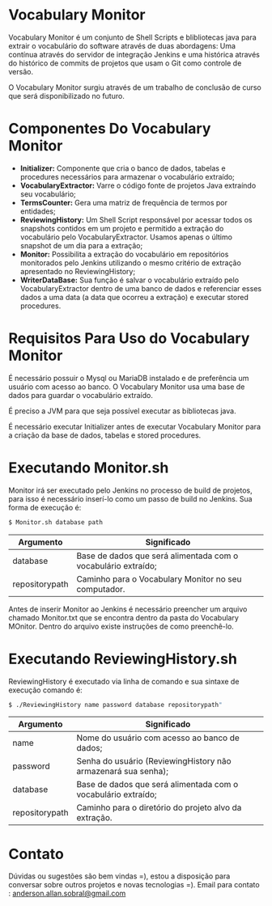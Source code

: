 # Vocabulary Monitor

Vocabulary Monitor é um conjunto de Shell Scripts e blibliotecas java para extrair o vocabulário do software através de duas abordagens: Uma contínua através do servidor de integração Jenkins e uma histórica através do histórico de commits de projetos que usam o Git como controle de versão.

O Vocabulary Monitor surgiu através de um trabalho de conclusão de curso que será disponibilizado no futuro.

# Componentes Do Vocabulary Monitor

  - **Initializer:** Componente que cria o banco de dados, tabelas e procedures necessários para armazenar o vocabulário extraído;
 - **VocabularyExtractor:** Varre o código fonte de projetos Java extraíndo seu vocabulário;
 - **TermsCounter:** Gera uma matriz de frequência de termos por entidades;
 - **ReviewingHistory:** Um Shell Script responsável por acessar todos os snapshots contidos
em um projeto e permitido a extração do vocabulário pelo VocabularyExtractor.
Usamos apenas o último snapshot de um dia para a extração;
 - **Monitor:** Possibilita a extração do vocabulário em repositórios monitorados pelo Jenkins
utilizando o mesmo critério de extração apresentado no ReviewingHistory;
 - **WriterDataBase:** Sua função é salvar o vocabulário extraído pelo VocabularyExtractor
dentro de uma banco de dados e referenciar esses dados a uma data (a data
que ocorreu a extração) e executar stored procedures.



# Requisitos Para Uso do Vocabulary Monitor

É necessário possuir o Mysql ou MariaDB instalado e de preferência um usuário com acesso ao banco. O Vocabulary Monitor usa uma base de dados para guardar o vocabulário extraído.

É preciso a JVM para que seja possível executar as bibliotecas java.

É necessário executar Initializer antes de executar Vocabulary Monitor para a criação da base de dados, tabelas e stored procedures.


# Executando Monitor.sh

Monitor irá ser executado pelo Jenkins no processo de build de projetos, para isso é necessário inserí-lo como um passo de build no Jenkins. Sua forma de execução é:

```sh
$ Monitor.sh database path
```
| Argumento | Significado |
| ------ | ------ |
| database | Base de dados que será alimentada com o vocabulário extraído; |
| repositorypath | Caminho para o Vocabulary Monitor no seu computador.|

Antes de inserir Monitor ao Jenkins é necessário preencher um arquivo chamado Monitor.txt que se encontra dentro da pasta do Vocabulary MOnitor. Dentro do arquivo existe instruções de como preenchê-lo.

# Executando ReviewingHistory.sh
ReviewingHistory é executado via linha de comando e sua sintaxe de execução comando é:

```sh
$ ./ReviewingHistory name password database repositorypath"
```
| Argumento | Significado |
| ------ | ------ |
| name |  Nome do usuário com acesso ao banco de dados; |
| password | Senha do usuário (ReviewingHistory não armazenará sua senha); |
| database | Base de dados que será alimentada com o vocabulário extraído; |
| repositorypath | Caminho para o diretório do projeto alvo da extração.|


# Contato

Dúvidas ou sugestões são bem vindas =), estou a disposição para conversar sobre outros projetos e novas tecnologias =).
Email para contato : anderson.allan.sobral@gmail.com



 


